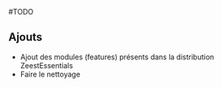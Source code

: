 #TODO

## Ajouts

- Ajout des modules (features) présents dans la distribution
ZeestEssentials
- Faire le nettoyage
